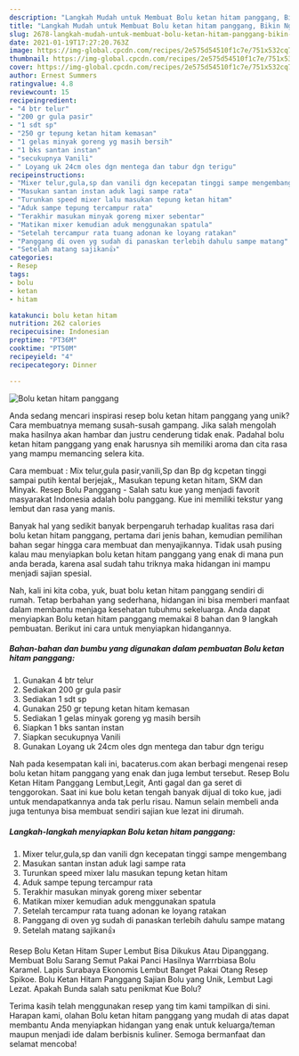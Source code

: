 ```yaml
---
description: "Langkah Mudah untuk Membuat Bolu ketan hitam panggang, Bikin Ngiler"
title: "Langkah Mudah untuk Membuat Bolu ketan hitam panggang, Bikin Ngiler"
slug: 2678-langkah-mudah-untuk-membuat-bolu-ketan-hitam-panggang-bikin-ngiler
date: 2021-01-19T17:27:20.763Z
image: https://img-global.cpcdn.com/recipes/2e575d54510f1c7e/751x532cq70/bolu-ketan-hitam-panggang-foto-resep-utama.jpg
thumbnail: https://img-global.cpcdn.com/recipes/2e575d54510f1c7e/751x532cq70/bolu-ketan-hitam-panggang-foto-resep-utama.jpg
cover: https://img-global.cpcdn.com/recipes/2e575d54510f1c7e/751x532cq70/bolu-ketan-hitam-panggang-foto-resep-utama.jpg
author: Ernest Summers
ratingvalue: 4.8
reviewcount: 15
recipeingredient:
- "4 btr telur"
- "200 gr gula pasir"
- "1 sdt sp"
- "250 gr tepung ketan hitam kemasan"
- "1 gelas minyak goreng yg masih bersih"
- "1 bks santan instan"
- "secukupnya Vanili"
- " Loyang uk 24cm oles dgn mentega dan tabur dgn terigu"
recipeinstructions:
- "Mixer telur,gula,sp dan vanili dgn kecepatan tinggi sampe mengembang"
- "Masukan santan instan aduk lagi sampe rata"
- "Turunkan speed mixer lalu masukan tepung ketan hitam"
- "Aduk sampe tepung tercampur rata"
- "Terakhir masukan minyak goreng mixer sebentar"
- "Matikan mixer kemudian aduk menggunakan spatula"
- "Setelah tercampur rata tuang adonan ke loyang ratakan"
- "Panggang di oven yg sudah di panaskan terlebih dahulu sampe matang"
- "Setelah matang sajikan👍"
categories:
- Resep
tags:
- bolu
- ketan
- hitam

katakunci: bolu ketan hitam 
nutrition: 262 calories
recipecuisine: Indonesian
preptime: "PT36M"
cooktime: "PT50M"
recipeyield: "4"
recipecategory: Dinner

---
```



![Bolu ketan hitam panggang](https://img-global.cpcdn.com/recipes/2e575d54510f1c7e/751x532cq70/bolu-ketan-hitam-panggang-foto-resep-utama.jpg)

Anda sedang mencari inspirasi resep bolu ketan hitam panggang yang unik? Cara membuatnya memang susah-susah gampang. Jika salah mengolah maka hasilnya akan hambar dan justru cenderung tidak enak. Padahal bolu ketan hitam panggang yang enak harusnya sih memiliki aroma dan cita rasa yang mampu memancing selera kita.

Cara membuat : Mix telur,gula pasir,vanili,Sp dan Bp dg kcpetan tinggi sampai putih kental berjejak,, Masukan tepung ketan hitam, SKM dan Minyak. Resep Bolu Panggang - Salah satu kue yang menjadi favorit masyarakat Indonesia adalah bolu panggang. Kue ini memiliki tekstur yang lembut dan rasa yang manis.

Banyak hal yang sedikit banyak berpengaruh terhadap kualitas rasa dari bolu ketan hitam panggang, pertama dari jenis bahan, kemudian pemilihan bahan segar hingga cara membuat dan menyajikannya. Tidak usah pusing kalau mau menyiapkan bolu ketan hitam panggang yang enak di mana pun anda berada, karena asal sudah tahu triknya maka hidangan ini mampu menjadi sajian spesial.


Nah, kali ini kita coba, yuk, buat bolu ketan hitam panggang sendiri di rumah. Tetap berbahan yang sederhana, hidangan ini bisa memberi manfaat dalam membantu menjaga kesehatan tubuhmu sekeluarga. Anda dapat menyiapkan Bolu ketan hitam panggang memakai 8 bahan dan 9 langkah pembuatan. Berikut ini cara untuk menyiapkan hidangannya.

<!--inarticleads1-->

##### Bahan-bahan dan bumbu yang digunakan dalam pembuatan Bolu ketan hitam panggang:

1. Gunakan 4 btr telur
1. Sediakan 200 gr gula pasir
1. Sediakan 1 sdt sp
1. Gunakan 250 gr tepung ketan hitam kemasan
1. Sediakan 1 gelas minyak goreng yg masih bersih
1. Siapkan 1 bks santan instan
1. Siapkan secukupnya Vanili
1. Gunakan  Loyang uk 24cm oles dgn mentega dan tabur dgn terigu


Nah pada kesempatan kali ini, bacaterus.com akan berbagi mengenai resep bolu ketan hitam panggang yang enak dan juga lembut tersebut. Resep Bolu Ketan Hitam Panggang Lembut,Legit, Anti gagal dan ga seret di tenggorokan. Saat ini kue bolu ketan tengah banyak dijual di toko kue, jadi untuk mendapatkannya anda tak perlu risau. Namun selain membeli anda juga tentunya bisa membuat sendiri sajian kue lezat ini dirumah. 

<!--inarticleads2-->

##### Langkah-langkah menyiapkan Bolu ketan hitam panggang:

1. Mixer telur,gula,sp dan vanili dgn kecepatan tinggi sampe mengembang
1. Masukan santan instan aduk lagi sampe rata
1. Turunkan speed mixer lalu masukan tepung ketan hitam
1. Aduk sampe tepung tercampur rata
1. Terakhir masukan minyak goreng mixer sebentar
1. Matikan mixer kemudian aduk menggunakan spatula
1. Setelah tercampur rata tuang adonan ke loyang ratakan
1. Panggang di oven yg sudah di panaskan terlebih dahulu sampe matang
1. Setelah matang sajikan👍


Resep Bolu Ketan Hitam Super Lembut Bisa Dikukus Atau Dipanggang. Membuat Bolu Sarang Semut Pakai Panci Hasilnya Warrrbiasa Bolu Karamel. Lapis Surabaya Ekonomis Lembut Banget Pakai Otang Resep Spikoe. Bolu Ketan Hitam Panggang Sajian Bolu yang Unik, Lembut Lagi Lezat. Apakah Bunda salah satu penikmat Kue Bolu? 

Terima kasih telah menggunakan resep yang tim kami tampilkan di sini. Harapan kami, olahan Bolu ketan hitam panggang yang mudah di atas dapat membantu Anda menyiapkan hidangan yang enak untuk keluarga/teman maupun menjadi ide dalam berbisnis kuliner. Semoga bermanfaat dan selamat mencoba!
